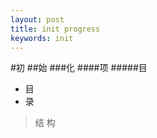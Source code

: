 ```yaml
---
layout: post
title: init progress 
keywords: init
---
```


#初
##始
###化
####项
#####目
+ 目
+ 录
> 结
> 构

